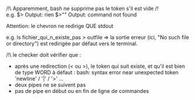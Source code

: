 /!\ Apparemment, bash ne supprime pas le token s'il est vide /!\
	e.g.	$>		Output: rien
			$>""	Output: command not found

Attention: le chevron ne redirige QUE stdout

e.g. ls fichier_qui_n_existe_pas > outfile
=> la sortie erreur (ici, "No such file or directory") est redirigée par défaut vers le terminal.

/!\ le checker doit vérifier que :
- après une redirection (< ou >), le token qui suit existe, et qu'il est bien de type WORD
  à défaut : bash: syntax error near unexpected token 'newline' / '|' / '>' ...
- deux pipes ne se suivent pas
- pas de pipe en début ou en fin de ligne de commandes